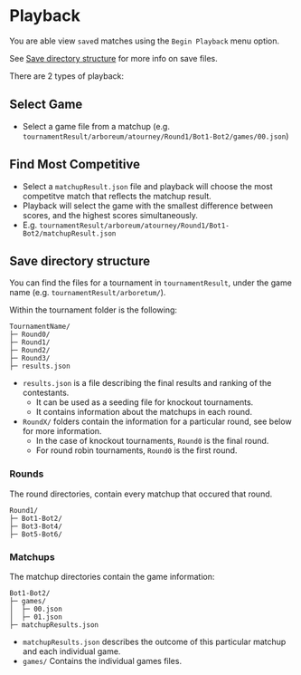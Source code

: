 # Playback

You are able view `save`d matches using the `Begin Playback` menu option.  

See [Save directory structure](#save-directory-structure) for more info on save files.

There are 2 types of playback:

## Select Game
- Select a game file from a matchup (e.g. `tournamentResult/arboreum/atourney/Round1/Bot1-Bot2/games/00.json`) 

## Find Most Competitive 
- Select a `matchupResult.json` file and playback will choose the most competitve match that reflects the matchup result.
- Playback will select the game with the smallest difference between scores, and the highest scores simultaneously.
- E.g. `tournamentResult/arboreum/atourney/Round1/Bot1-Bot2/matchupResult.json`


## Save directory structure
You can find the files for a tournament in `tournamentResult`, under the game name (e.g. `tournamentResult/arboretum/`).

Within the tournament folder is the following:

```
TournamentName/
├─ Round0/
├─ Round1/
├─ Round2/
├─ Round3/
├─ results.json
```

- `results.json` is a file describing the final results and ranking of the contestants.
    - It can be used as a seeding file for knockout tournaments.
    - It contains information about the matchups in each round.
- `RoundX/` folders contain the information for a particular round, see below for more information.
    - In the case of knockout tournaments, `Round0` is the final round.
    - For round robin tournaments, `Round0` is the first round.

### Rounds

The round directories, contain every matchup that occured that round. 
```
Round1/
├─ Bot1-Bot2/
├─ Bot3-Bot4/
├─ Bot5-Bot6/
```

### Matchups

The matchup directories contain the game information:
```
Bot1-Bot2/
├─ games/
│  ├─ 00.json
│  ├─ 01.json
├─ matchupResults.json
```
- `matchupResults.json` describes the outcome of this particular matchup and each individual game.
- `games/` Contains the individual games files.
